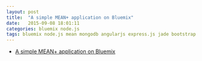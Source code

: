 ```yaml
---
layout: post
title:  "A simple MEAN+ application on Bluemix"
date:   2015-09-08 18:01:11
categories: bluemix node.js
tags: bluemix node.js mean mongodb angularjs express.js jade bootstrap
---
```

  
* [A simple MEAN+ application on Bluemix](https://developer.ibm.com/bluemix/2015/09/08/simple-mean-application-bluemix/ "IBM Developer Bluemix Blog")

